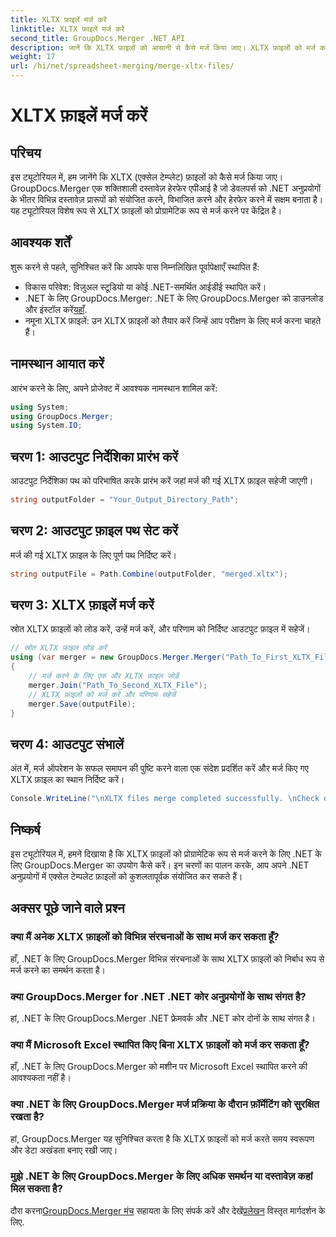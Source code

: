 ```yaml
---
title: XLTX फ़ाइलें मर्ज करें
linktitle: XLTX फ़ाइलें मर्ज करें
second_title: GroupDocs.Merger .NET API
description: जानें कि XLTX फ़ाइलों को आसानी से कैसे मर्ज किया जाए। XLTX फ़ाइलों को मर्ज करना शुरू करें और अपने दस्तावेज़ प्रबंधन कार्यों को कुशलतापूर्वक सुव्यवस्थित करें।
weight: 17
url: /hi/net/spreadsheet-merging/merge-xltx-files/
---
```


# XLTX फ़ाइलें मर्ज करें

## परिचय
इस ट्यूटोरियल में, हम जानेंगे कि XLTX (एक्सेल टेम्प्लेट) फ़ाइलों को कैसे मर्ज किया जाए। GroupDocs.Merger एक शक्तिशाली दस्तावेज़ हेरफेर एपीआई है जो डेवलपर्स को .NET अनुप्रयोगों के भीतर विभिन्न दस्तावेज़ प्रारूपों को संयोजित करने, विभाजित करने और हेरफेर करने में सक्षम बनाता है। यह ट्यूटोरियल विशेष रूप से XLTX फ़ाइलों को प्रोग्रामेटिक रूप से मर्ज करने पर केंद्रित है।
## आवश्यक शर्तें
शुरू करने से पहले, सुनिश्चित करें कि आपके पास निम्नलिखित पूर्वापेक्षाएँ स्थापित हैं:
- विकास परिवेश: विज़ुअल स्टूडियो या कोई .NET-समर्थित आईडीई स्थापित करें।
-  .NET के लिए GroupDocs.Merger: .NET के लिए GroupDocs.Merger को डाउनलोड और इंस्टॉल करें[यहाँ](https://releases.groupdocs.com/merger/net/).
- नमूना XLTX फ़ाइलें: उन XLTX फ़ाइलों को तैयार करें जिन्हें आप परीक्षण के लिए मर्ज करना चाहते हैं।

## नामस्थान आयात करें
आरंभ करने के लिए, अपने प्रोजेक्ट में आवश्यक नामस्थान शामिल करें:
```csharp
using System; 
using GroupDocs.Merger;
using System.IO;
```
## चरण 1: आउटपुट निर्देशिका प्रारंभ करें
आउटपुट निर्देशिका पथ को परिभाषित करके प्रारंभ करें जहां मर्ज की गई XLTX फ़ाइल सहेजी जाएगी।
```csharp
string outputFolder = "Your_Output_Directory_Path";
```
## चरण 2: आउटपुट फ़ाइल पथ सेट करें
मर्ज की गई XLTX फ़ाइल के लिए पूर्ण पथ निर्दिष्ट करें।
```csharp
string outputFile = Path.Combine(outputFolder, "merged.xltx");
```
## चरण 3: XLTX फ़ाइलें मर्ज करें
स्रोत XLTX फ़ाइलों को लोड करें, उन्हें मर्ज करें, और परिणाम को निर्दिष्ट आउटपुट फ़ाइल में सहेजें।
```csharp
// स्रोत XLTX फ़ाइल लोड करें
using (var merger = new GroupDocs.Merger.Merger("Path_To_First_XLTX_File"))
{
    // मर्ज करने के लिए एक और XLTX फ़ाइल जोड़ें
    merger.Join("Path_To_Second_XLTX_File");
    // XLTX फ़ाइलों को मर्ज करें और परिणाम सहेजें
    merger.Save(outputFile);
}
```
## चरण 4: आउटपुट संभालें
अंत में, मर्ज ऑपरेशन के सफल समापन की पुष्टि करने वाला एक संदेश प्रदर्शित करें और मर्ज किए गए XLTX फ़ाइल का स्थान निर्दिष्ट करें।
```csharp
Console.WriteLine("\nXLTX files merge completed successfully. \nCheck output in {0}", outputFolder);
```

## निष्कर्ष
इस ट्यूटोरियल में, हमने दिखाया है कि XLTX फ़ाइलों को प्रोग्रामेटिक रूप से मर्ज करने के लिए .NET के लिए GroupDocs.Merger का उपयोग कैसे करें। इन चरणों का पालन करके, आप अपने .NET अनुप्रयोगों में एक्सेल टेम्पलेट फ़ाइलों को कुशलतापूर्वक संयोजित कर सकते हैं।

## अक्सर पूछे जाने वाले प्रश्न
### क्या मैं अनेक XLTX फ़ाइलों को विभिन्न संरचनाओं के साथ मर्ज कर सकता हूँ?
हाँ, .NET के लिए GroupDocs.Merger विभिन्न संरचनाओं के साथ XLTX फ़ाइलों को निर्बाध रूप से मर्ज करने का समर्थन करता है।
### क्या GroupDocs.Merger for .NET .NET कोर अनुप्रयोगों के साथ संगत है?
हां, .NET के लिए GroupDocs.Merger .NET फ्रेमवर्क और .NET कोर दोनों के साथ संगत है।
### क्या मैं Microsoft Excel स्थापित किए बिना XLTX फ़ाइलों को मर्ज कर सकता हूँ?
हाँ, .NET के लिए GroupDocs.Merger को मशीन पर Microsoft Excel स्थापित करने की आवश्यकता नहीं है।
### क्या .NET के लिए GroupDocs.Merger मर्ज प्रक्रिया के दौरान फ़ॉर्मेटिंग को सुरक्षित रखता है?
हां, GroupDocs.Merger यह सुनिश्चित करता है कि XLTX फ़ाइलों को मर्ज करते समय स्वरूपण और डेटा अखंडता बनाए रखी जाए।
### मुझे .NET के लिए GroupDocs.Merger के लिए अधिक समर्थन या दस्तावेज़ कहां मिल सकता है?
 दौरा करना[GroupDocs.Merger मंच](https://forum.groupdocs.com/c/merger/32) सहायता के लिए संपर्क करें और देखें[प्रलेखन](https://tutorials.groupdocs.com/merger/net/) विस्तृत मार्गदर्शन के लिए.